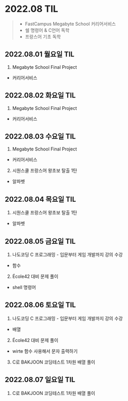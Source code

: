 # 2022.08 TIL
> - FastCampus Megabyte School 커리어서비스
> - 쉘 명령어 & C언어 독학
> - 프랑스어 기초 독학

## 2022.08.01 월요일 TIL
1. Megabyte School Final Project
  - 커리어서비스

## 2022.08.02 화요일 TIL
1. Megabyte School Final Project
  - 커리어서비스

## 2022.08.03 수요일 TIL
1. Megabyte School Final Project
  - 커리어서비스
2. 시원스쿨 프랑스어 왕초보 탈출 1탄
  - 알파벳

## 2022.08.04 목요일 TIL
1. 시원스쿨 프랑스어 왕초보 탈출 1탄
  - 알파벳

## 2022.08.05 금요일 TIL
1. 나도코딩 C 프로그래밍 - 입문부터 게임 개발까지 강의 수강
  - 함수
2. École42 대비 문제 풀이
  - shell 명령어

## 2022.08.06 토요일 TIL
1. 나도코딩 C 프로그래밍 - 입문부터 게임 개발까지 강의 수강
  - 배열
2. École42 대비 문제 풀이
  - wirte 함수 사용해서 문자 출력하기
3. C로 BAKJOON 코딩테스트 1차원 배열 풀이

## 2022.08.07 일요일 TIL
1. C로 BAKJOON 코딩테스트 1차원 배열 풀이
